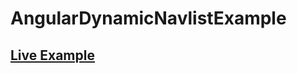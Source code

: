 # AngularDynamicNavlistExample

## [Live Example](https://stackblitz.com/github/lacolaco/angular-dynamic-navlist-example?file=src%2Fapp%2Fnav-list%2Fnav-list.component.ts)